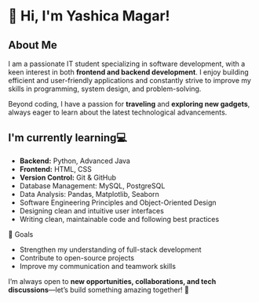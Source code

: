 # 👋 Hi, I'm Yashica Magar!  

##  About Me  
I am a passionate IT student specializing in software development, with a keen interest in both **frontend and backend development**.  I enjoy building efficient and user-friendly applications and constantly strive to improve my skills in programming, system design, and problem-solving.   

Beyond coding, I have a passion for **traveling** and **exploring new gadgets**, always eager to learn about the latest technological advancements.  

## I'm currently learning💻 
- **Backend:** Python, Advanced Java  
- **Frontend:** HTML, CSS  
- **Version Control:** Git & GitHub
- Database Management: MySQL, PostgreSQL
- Data Analysis: Pandas, Matplotlib, Seaborn
- Software Engineering Principles and Object-Oriented Design
- Designing clean and intuitive user interfaces
- Writing clean, maintainable code and following best practices

🌱 Goals
- Strengthen my understanding of full-stack development
- Contribute to open-source projects
- Improve my communication and teamwork skills



I’m always open to **new opportunities, collaborations, and tech discussions**—let’s build something amazing together! 🚀  
